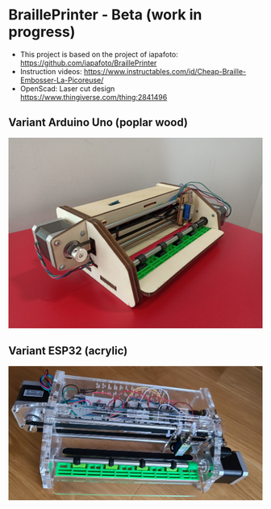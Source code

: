 # BraillePrinter - Beta (work in progress)
- This project is based on the project of iapafoto: https://github.com/iapafoto/BraillePrinter
- Instruction videos: https://www.instructables.com/id/Cheap-Braille-Embosser-La-Picoreuse/
- OpenScad: Laser cut design https://www.thingiverse.com/thing:2841496

## Variant Arduino Uno (poplar wood)
![](images/VarianteArduinoUno.jpg)

## Variant ESP32 (acrylic)
![](images/VarianteESP32.jpg)

